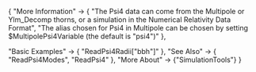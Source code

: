 {
  "More Information" ->
   {
     "The Psi4 data can come from the Multipole or Ylm_Decomp thorns, or a simulation in the Numerical Relativity Data Format",
     "The alias chosen for Psi4 in Multipole can be chosen by setting $MultipolePsi4Variable (the default is \"psi4\")"
   },

  "Basic Examples" -> {
    "ReadPsi4Radii[\"bbh\"]"
    },
  "See Also" -> {
    "ReadPsi4Modes", "ReadPsi4"
   },
  "More About" -> {"SimulationTools"}
}
